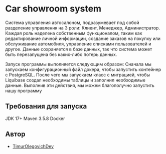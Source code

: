# Car showroom system
Система управления автосалоном, подразумевает под собой разделение управления на 3 роли: Клиент, Менеджер, Администратор. Каждая роль наделена собственным функционалом, таким как редактирование личной информации, создание заказов на покупку или обслуживание автомобиля, управление списками пользователей и другое. Данные сохраняется в базе данных, так что система может быть перезапущена без каких-либо потерь данных. 

Запуск программы выполняется следующим образом: Сначала мы запускаем конфигурационный файл докера, чтобы запустить контейнер с PostgreSQL.
После чего мы запускаем класс с миграцией, чтобы Liquibase создал необходимы таблицы и заполнил необходимые данные. 
Выполнив эти действия, мы можем благополучно запустить нашу программу

## Требования для запуска

JDK 17+
Maven 3.5.8
Docker

## Автор

* [TimurOlegovichDev]([https://github.com/TimurOlegovichDev])
